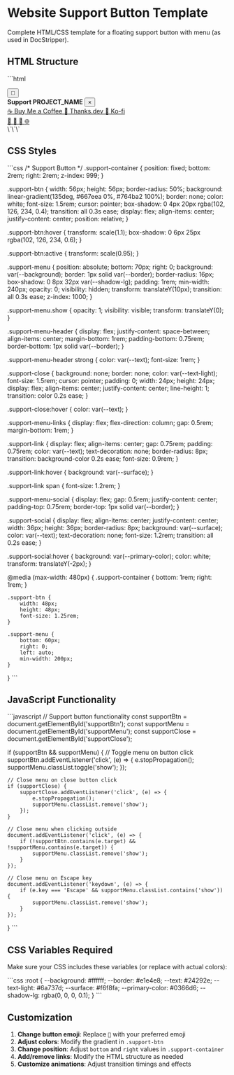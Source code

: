 # Website Support Button Template

Complete HTML/CSS template for a floating support button with menu (as used in DocStripper).

## HTML Structure

\`\`\`html
<!-- Support Button -->
<div class="support-container">
    <button class="support-btn" id="supportBtn" aria-label="Support this project" title="Support this project">
        💝
    </button>
    <div class="support-menu" id="supportMenu">
        <div class="support-menu-header">
            <strong>Support PROJECT_NAME</strong>
            <button class="support-close" id="supportClose" aria-label="Close">×</button>
        </div>
        <div class="support-menu-links">
            <a href="https://buymeacoffee.com/YOUR_BMAC_USERNAME" target="_blank" rel="noopener noreferrer" class="support-link">
                <span>☕</span> Buy Me a Coffee
            </a>
            <a href="https://thanks.dev/YOUR_THANKS_DEV_ID" target="_blank" rel="noopener noreferrer" class="support-link">
                <span>🙏</span> Thanks.dev
            </a>
            <a href="https://ko-fi.com/YOUR_KO_FI_USERNAME" target="_blank" rel="noopener noreferrer" class="support-link">
                <span>💚</span> Ko-fi
            </a>
        </div>
        <div class="support-menu-social">
            <a href="https://discord.gg/YOUR_DISCORD_INVITE" target="_blank" rel="noopener noreferrer" class="support-social" title="Discord">
                💬
            </a>
            <a href="https://t.me/YOUR_TELEGRAM" target="_blank" rel="noopener noreferrer" class="support-social" title="Telegram">
                📰
            </a>
            <a href="https://www.linkedin.com/in/YOUR_LINKEDIN/" target="_blank" rel="noopener noreferrer" class="support-social" title="LinkedIn">
                💼
            </a>
            <a href="https://about.me/YOUR_ABOUTME" target="_blank" rel="noopener noreferrer" class="support-social" title="About.me">
                🌐
            </a>
        </div>
    </div>
</div>
\`\`\`

## CSS Styles

\`\`\`css
/* Support Button */
.support-container {
    position: fixed;
    bottom: 2rem;
    right: 2rem;
    z-index: 999;
}

.support-btn {
    width: 56px;
    height: 56px;
    border-radius: 50%;
    background: linear-gradient(135deg, #667eea 0%, #764ba2 100%);
    border: none;
    color: white;
    font-size: 1.5rem;
    cursor: pointer;
    box-shadow: 0 4px 20px rgba(102, 126, 234, 0.4);
    transition: all 0.3s ease;
    display: flex;
    align-items: center;
    justify-content: center;
    position: relative;
}

.support-btn:hover {
    transform: scale(1.1);
    box-shadow: 0 6px 25px rgba(102, 126, 234, 0.6);
}

.support-btn:active {
    transform: scale(0.95);
}

.support-menu {
    position: absolute;
    bottom: 70px;
    right: 0;
    background: var(--background);
    border: 1px solid var(--border);
    border-radius: 16px;
    box-shadow: 0 8px 32px var(--shadow-lg);
    padding: 1rem;
    min-width: 240px;
    opacity: 0;
    visibility: hidden;
    transform: translateY(10px);
    transition: all 0.3s ease;
    z-index: 1000;
}

.support-menu.show {
    opacity: 1;
    visibility: visible;
    transform: translateY(0);
}

.support-menu-header {
    display: flex;
    justify-content: space-between;
    align-items: center;
    margin-bottom: 1rem;
    padding-bottom: 0.75rem;
    border-bottom: 1px solid var(--border);
}

.support-menu-header strong {
    color: var(--text);
    font-size: 1rem;
}

.support-close {
    background: none;
    border: none;
    color: var(--text-light);
    font-size: 1.5rem;
    cursor: pointer;
    padding: 0;
    width: 24px;
    height: 24px;
    display: flex;
    align-items: center;
    justify-content: center;
    line-height: 1;
    transition: color 0.2s ease;
}

.support-close:hover {
    color: var(--text);
}

.support-menu-links {
    display: flex;
    flex-direction: column;
    gap: 0.5rem;
    margin-bottom: 1rem;
}

.support-link {
    display: flex;
    align-items: center;
    gap: 0.75rem;
    padding: 0.75rem;
    color: var(--text);
    text-decoration: none;
    border-radius: 8px;
    transition: background-color 0.2s ease;
    font-size: 0.9rem;
}

.support-link:hover {
    background: var(--surface);
}

.support-link span {
    font-size: 1.2rem;
}

.support-menu-social {
    display: flex;
    gap: 0.5rem;
    justify-content: center;
    padding-top: 0.75rem;
    border-top: 1px solid var(--border);
}

.support-social {
    display: flex;
    align-items: center;
    justify-content: center;
    width: 36px;
    height: 36px;
    border-radius: 8px;
    background: var(--surface);
    color: var(--text);
    text-decoration: none;
    font-size: 1.2rem;
    transition: all 0.2s ease;
}

.support-social:hover {
    background: var(--primary-color);
    color: white;
    transform: translateY(-2px);
}

@media (max-width: 480px) {
    .support-container {
        bottom: 1rem;
        right: 1rem;
    }
    
    .support-btn {
        width: 48px;
        height: 48px;
        font-size: 1.25rem;
    }
    
    .support-menu {
        bottom: 60px;
        right: 0;
        left: auto;
        min-width: 200px;
    }
}
\`\`\`

## JavaScript Functionality

\`\`\`javascript
// Support button functionality
const supportBtn = document.getElementById('supportBtn');
const supportMenu = document.getElementById('supportMenu');
const supportClose = document.getElementById('supportClose');

if (supportBtn && supportMenu) {
    // Toggle menu on button click
    supportBtn.addEventListener('click', (e) => {
        e.stopPropagation();
        supportMenu.classList.toggle('show');
    });
    
    // Close menu on close button click
    if (supportClose) {
        supportClose.addEventListener('click', (e) => {
            e.stopPropagation();
            supportMenu.classList.remove('show');
        });
    }
    
    // Close menu when clicking outside
    document.addEventListener('click', (e) => {
        if (!supportBtn.contains(e.target) && !supportMenu.contains(e.target)) {
            supportMenu.classList.remove('show');
        }
    });
    
    // Close menu on Escape key
    document.addEventListener('keydown', (e) => {
        if (e.key === 'Escape' && supportMenu.classList.contains('show')) {
            supportMenu.classList.remove('show');
        }
    });
}
\`\`\`

## CSS Variables Required

Make sure your CSS includes these variables (or replace with actual colors):

\`\`\`css
:root {
    --background: #ffffff;
    --border: #e1e4e8;
    --text: #24292e;
    --text-light: #6a737d;
    --surface: #f6f8fa;
    --primary-color: #0366d6;
    --shadow-lg: rgba(0, 0, 0, 0.1);
}
\`\`\`

## Customization

1. **Change button emoji**: Replace `💝` with your preferred emoji
2. **Adjust colors**: Modify the gradient in `.support-btn`
3. **Change position**: Adjust `bottom` and `right` values in `.support-container`
4. **Add/remove links**: Modify the HTML structure as needed
5. **Customize animations**: Adjust transition timings and effects
